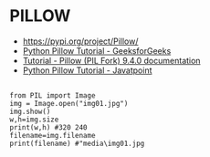 # PILLOW
- https://pypi.org/project/Pillow/
- [Python Pillow Tutorial - GeeksforGeeks](https://www.geeksforgeeks.org/python-pillow-tutorial/)
- [Tutorial - Pillow (PIL Fork) 9.4.0 documentation](https://pillow.readthedocs.io/en/stable/handbook/tutorial.html)
- [Python Pillow Tutorial - Javatpoint](https://www.javatpoint.com/python-pillow)
##
```
from PIL import Image
img = Image.open("img01.jpg")
img.show()
w,h=img.size
print(w,h) #320 240
filename=img.filename
print(filename) #"media\img01.jpg
```
